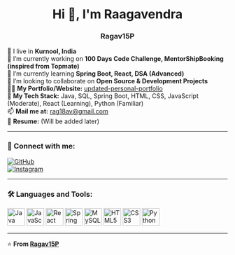 <h1 align="center">Hi 👋, I'm Raagavendra</h1>
<h3 align="center">Ragav15P</h3>

📍 I live in **Kurnool, India**  
🔭 I’m currently working on **100 Days Code Challenge, MentorShipBooking (inspired from Topmate)**  
🌱 I’m currently learning **Spring Boot, React, DSA (Advanced)**  
👯 I’m looking to collaborate on **Open Source & Development Projects**  
👨‍💻 **My Portfolio/Website:** [updated-personal-portfolio](https://updated-personal-portfolio-full-mef1tykyi.vercel.app/)  
💬 **My Tech Stack:** Java, SQL, Spring Boot, HTML, CSS, JavaScript (Moderate), React (Learning), Python (Familiar)  
📫 **Mail me at:** [rag18av@gmail.com](mailto:rag18av@gmail.com)  
📄 **Resume:** (Will be added later)  

---

### 🚀 Connect with me:
[![GitHub](https://img.shields.io/badge/GitHub-100000?style=for-the-badge&logo=github&logoColor=white)](https://github.com/Ragav15P)  
[![Instagram](https://img.shields.io/badge/Instagram-E4405F?style=for-the-badge&logo=instagram&logoColor=white)](https://www.instagram.com/hello_ragav7/)  

---

### 🛠️ Languages and Tools:
<p align="left"> 
    <img src="https://cdn.jsdelivr.net/gh/devicons/devicon/icons/java/java-original.svg" alt="Java" width="40" height="40"/>
    <img src="https://cdn.jsdelivr.net/gh/devicons/devicon/icons/javascript/javascript-original.svg" alt="JavaScript" width="40" height="40"/>
    <img src="https://cdn.jsdelivr.net/gh/devicons/devicon/icons/react/react-original.svg" alt="React" width="40" height="40"/>
    <img src="https://cdn.jsdelivr.net/gh/devicons/devicon/icons/spring/spring-original.svg" alt="Spring Boot" width="40" height="40"/>
    <img src="https://cdn.jsdelivr.net/gh/devicons/devicon/icons/mysql/mysql-original.svg" alt="MySQL" width="40" height="40"/>
    <img src="https://cdn.jsdelivr.net/gh/devicons/devicon/icons/html5/html5-original.svg" alt="HTML5" width="40" height="40"/>
    <img src="https://cdn.jsdelivr.net/gh/devicons/devicon/icons/css3/css3-original.svg" alt="CSS3" width="40" height="40"/>
    <img src="https://cdn.jsdelivr.net/gh/devicons/devicon/icons/python/python-original.svg" alt="Python" width="40" height="40"/>
</p>

---

⭐ **From [Ragav15P](https://github.com/Ragav15P)**  
